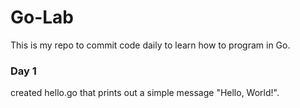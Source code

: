 # Go-Lab
This is my repo to commit code daily to learn how to program in Go.

### Day 1
created hello.go that prints out a simple message "Hello, World!".
